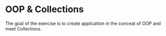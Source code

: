 # OOP & Collections

The goal of the exercise is to create application in the conceat of OOP and meet Collections. 
